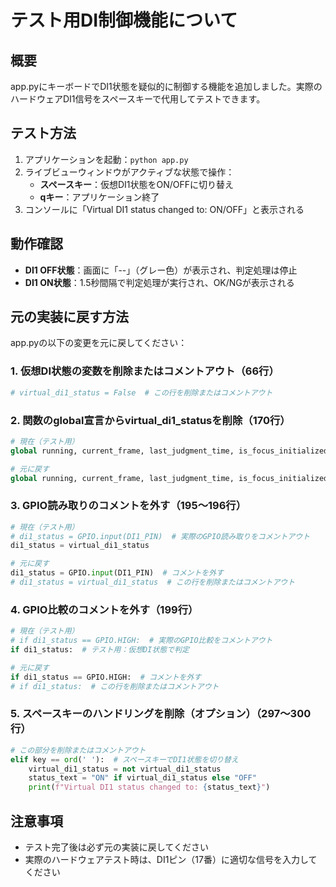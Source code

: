 # テスト用DI制御機能について

## 概要
app.pyにキーボードでDI1状態を疑似的に制御する機能を追加しました。実際のハードウェアDI1信号をスペースキーで代用してテストできます。

## テスト方法
1. アプリケーションを起動：`python app.py`
2. ライブビューウィンドウがアクティブな状態で操作：
   - **スペースキー**：仮想DI1状態をON/OFFに切り替え
   - **qキー**：アプリケーション終了
3. コンソールに「Virtual DI1 status changed to: ON/OFF」と表示される

## 動作確認
- **DI1 OFF状態**：画面に「--」（グレー色）が表示され、判定処理は停止
- **DI1 ON状態**：1.5秒間隔で判定処理が実行され、OK/NGが表示される

## 元の実装に戻す方法
app.pyの以下の変更を元に戻してください：

### 1. 仮想DI状態の変数を削除またはコメントアウト（66行）
```python
# virtual_di1_status = False  # この行を削除またはコメントアウト
```

### 2. 関数のglobal宣言からvirtual_di1_statusを削除（170行）
```python
# 現在（テスト用）
global running, current_frame, last_judgment_time, is_focus_initialized, last_prediction, virtual_di1_status

# 元に戻す
global running, current_frame, last_judgment_time, is_focus_initialized, last_prediction
```

### 3. GPIO読み取りのコメントを外す（195～196行）
```python
# 現在（テスト用）
# di1_status = GPIO.input(DI1_PIN)  # 実際のGPIO読み取りをコメントアウト
di1_status = virtual_di1_status

# 元に戻す
di1_status = GPIO.input(DI1_PIN)  # コメントを外す
# di1_status = virtual_di1_status  # この行を削除またはコメントアウト
```

### 4. GPIO比較のコメントを外す（199行）
```python
# 現在（テスト用）
# if di1_status == GPIO.HIGH:  # 実際のGPIO比較をコメントアウト
if di1_status:  # テスト用：仮想DI状態で判定

# 元に戻す
if di1_status == GPIO.HIGH:  # コメントを外す
# if di1_status:  # この行を削除またはコメントアウト
```

### 5. スペースキーのハンドリングを削除（オプション）（297～300行）
```python
# この部分を削除またはコメントアウト
elif key == ord(' '):  # スペースキーでDI1状態を切り替え
    virtual_di1_status = not virtual_di1_status
    status_text = "ON" if virtual_di1_status else "OFF"
    print(f"Virtual DI1 status changed to: {status_text}")
```

## 注意事項
- テスト完了後は必ず元の実装に戻してください
- 実際のハードウェアテスト時は、DI1ピン（17番）に適切な信号を入力してください